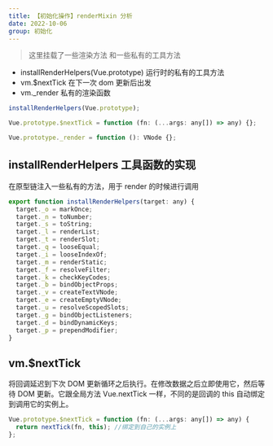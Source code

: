 ```yaml
---
title: 【初始化操作】renderMixin 分析
date: 2022-10-06
group: 初始化
---
```


> 这里挂载了一些渲染方法 和一些私有的工具方法

- installRenderHelpers(Vue.prototype) 运行时的私有的工具方法
- vm.$nextTick 在下一次 dom 更新后出发
- vm.\_render 私有的渲染函数

```javascript
installRenderHelpers(Vue.prototype);

Vue.prototype.$nextTick = function (fn: (...args: any[]) => any) {};

Vue.prototype._render = function (): VNode {};
```

## installRenderHelpers 工具函数的实现

在原型链注入一些私有的方法，用于 render 的时候进行调用

```javascript
export function installRenderHelpers(target: any) {
  target._o = markOnce;
  target._n = toNumber;
  target._s = toString;
  target._l = renderList;
  target._t = renderSlot;
  target._q = looseEqual;
  target._i = looseIndexOf;
  target._m = renderStatic;
  target._f = resolveFilter;
  target._k = checkKeyCodes;
  target._b = bindObjectProps;
  target._v = createTextVNode;
  target._e = createEmptyVNode;
  target._u = resolveScopedSlots;
  target._g = bindObjectListeners;
  target._d = bindDynamicKeys;
  target._p = prependModifier;
}
```

## vm.$nextTick

将回调延迟到下次 DOM 更新循环之后执行。在修改数据之后立即使用它，然后等待 DOM 更新。它跟全局方法 Vue.nextTick 一样，不同的是回调的 this 自动绑定到调用它的实例上。

```javascript
Vue.prototype.$nextTick = function (fn: (...args: any[]) => any) {
  return nextTick(fn, this); //绑定到自己的实例上
};
```
